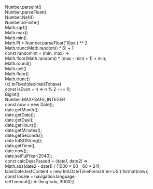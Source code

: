 Number.parseInt()\
Number.parseFloat()\
Number.NaN()\
Number.isFinite()\
Math.sqrt()\
Math.max()\
Math.min()\
Math.PI \* Number.parseFloat('10px') \*\* 2\
Math.trunc(Math.random() \* 6) + 1\
const randomInt = (min, max) =>\
 Math.floor(Math.random() \* (max - min) + 1) + min;\
Math.round()\
Math.ceil()\
Math.floor()\
Math.trunc()\
(x).toFixed(decimalsTohave)\
const isEven = n => n % 2 === 0;\
BigInt()\
Number.MAX*SAFE_INTEGER\
const now = new Date();\
date.getMonth();\
date.getDate();\
date.getDay();\
date.getHours();\
date.getMinutes();\
date.getSeconds();\
date.toISOString();\
date.getTime();\
date.now();\
date.setFullYear(2040);\
const calcDaysPassed = (date1, date2) =>\
 Math.abs(date2 - date1) / (1000 * 60 \_ 60 \* 24);\
labelDate.textContent = new Intl.DateTimeFormat('en-US').format(now);\
const locale = navigation.language;\
setTimeout(() => thingtodo, 3000);\
